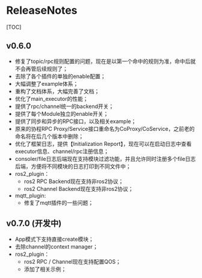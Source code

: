 
# ReleaseNotes

[TOC]

## v0.6.0

- 修复了topic/rpc规则配置的问题，现在是以第一个命中的规则为准，命中后就不会再管后续规则了；
- 去除了各个插件的单独的enable配置；
- 大幅调整了example体系；
- 重构了文档体系，大幅完善了文档；
- 优化了main_executor的性能；
- 提供了rpc/channel统一的backend开关；
- 提供了每个Module独立的enable开关；
- 提供了同步和异步的RPC接口，以及相关example；
- 原来的协程RPC Proxy/Service接口重命名为CoProxy/CoService，之前老的命名将在后几个版本中删除；
- 优化了框架日志，提供【Initialization Report】，现在可以在启动日志中查看executor信息、channel/rpc注册信息；
- consoler/file日志后端现在支持模块过滤功能，并且允许同时注册多个file日志后端，方便将不同模块的日志打印到不同文件中；
- ros2_plugin：
  - ros2 RPC Backend现在支持非ros2协议；
  - ros2 Channel Backend现在支持非ros2协议；
- mqtt_plugin:
  - 修复了mqtt插件的一些问题；

## v0.7.0 (开发中)

- App模式下支持直接create模块；
- 去除channel的context manager；
- ros2_plugin：
  - ros2 RPC / Channel现在支持配置QOS；
  - 添加了相关示例；





